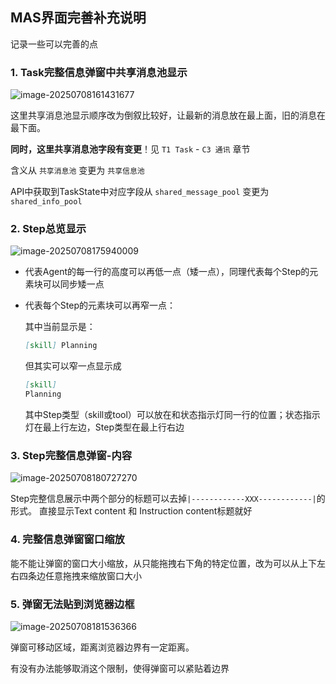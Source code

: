 ## MAS界面完善补充说明

记录一些可以完善的点



### 1. Task完整信息弹窗中共享消息池显示

![image-20250708161431677](/C:/Users/20212/AppData/Roaming/Typora/typora-user-images/image-20250708161431677.png)

这里共享消息池显示顺序改为倒叙比较好，让最新的消息放在最上面，旧的消息在最下面。

**同时，这里共享消息池字段有变更**！见 `T1 Task` - `C3 通讯` 章节

含义从 `共享消息池` 变更为 `共享信息池`

API中获取到TaskState中对应字段从 `shared_message_pool`  变更为 `shared_info_pool` 





### 2. Step总览显示

![image-20250708175940009](/C:/Users/20212/AppData/Roaming/Typora/typora-user-images/image-20250708175940009.png)

- 代表Agent的每一行的高度可以再低一点（矮一点），同理代表每个Step的元素块可以同步矮一点

- 代表每个Step的元素块可以再窄一点：

  其中当前显示是：

  ```markdown
  [skill] Planning
  ```

  但其实可以窄一点显示成

  ```markdown
  [skill]
  Planning
  ```

  其中Step类型（skill或tool）可以放在和状态指示灯同一行的位置；状态指示灯在最上行左边，Step类型在最上行右边



### 3. Step完整信息弹窗-内容

![image-20250708180727270](/C:/Users/20212/AppData/Roaming/Typora/typora-user-images/image-20250708180727270.png)

Step完整信息展示中两个部分的标题可以去掉`|------------XXX------------|`的形式。
直接显示Text content 和 Instruction content标题就好



### 4. 完整信息弹窗窗口缩放

能不能让弹窗的窗口大小缩放，从只能拖拽右下角的特定位置，改为可以从上下左右四条边任意拖拽来缩放窗口大小





### 5. 弹窗无法贴到浏览器边框

![image-20250708181536366](/C:/Users/20212/AppData/Roaming/Typora/typora-user-images/image-20250708181536366.png)

弹窗可移动区域，距离浏览器边界有一定距离。

有没有办法能够取消这个限制，使得弹窗可以紧贴着边界
